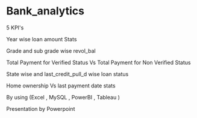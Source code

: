 # Bank_analytics 

5 KPI's

Year wise loan amount Stats

Grade and sub grade wise revol_bal

Total Payment for Verified Status Vs Total Payment for Non Verified Status

State wise and last_credit_pull_d wise loan status

Home ownership Vs last payment date stats

By using (Excel , MySQL , PowerBI , Tableau )

Presentation by Powerpoint
